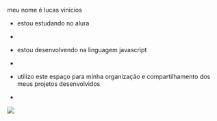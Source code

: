 meu nome é lucas vinicios

- estou estudando no alura
- 
- estou desenvolvendo na linguagem javascript
- 
- utilizo este espaço para minha organização e compartilhamento dos meus projetos desenvolvidos

- 

![](https://media1.tenor.com/m/P0tX6a_nVIkAAAAC/grinch-smile-grinch.gif)
